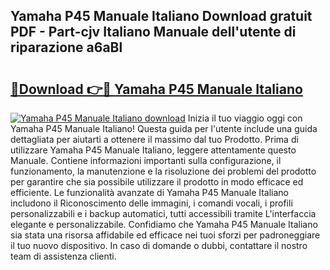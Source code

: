 ## Yamaha P45 Manuale Italiano Download gratuit PDF - Part-cjv Italiano Manuale dell'utente di riparazione a6aBl

# <h2><a href="http://dfg8m4k.blite.top/?on=Yamaha+P45+Manuale+Italiano">🔗Download 👉🔴 Yamaha P45 Manuale Italiano</a></h2>

[![Yamaha P45 Manuale Italiano download](https://i.imgur.com/lujVjoI.png)](http://dfg8m4k.blite.top/?on=Yamaha+P45+Manuale+Italiano)
Inizia il tuo viaggio oggi con Yamaha P45 Manuale Italiano! Questa guida per l'utente include una guida dettagliata per aiutarti a ottenere il massimo dal tuo Prodotto. Prima di utilizzare Yamaha P45 Manuale Italiano, leggere attentamente questo Manuale. Contiene informazioni importanti sulla configurazione, il funzionamento, la manutenzione e la risoluzione dei problemi del prodotto per garantire che sia possibile utilizzare il prodotto in modo efficace ed efficiente. Le funzionalità avanzate di Yamaha P45 Manuale Italiano includono il Riconoscimento delle immagini, i comandi vocali, i profili personalizzabili e i backup automatici, tutti accessibili tramite L'interfaccia elegante e personalizzabile. Confidiamo che Yamaha P45 Manuale Italiano sia stata una risorsa affidabile ed efficace nei tuoi sforzi per padroneggiare il tuo nuovo dispositivo. In caso di domande o dubbi, contattare il nostro team di assistenza clienti.
